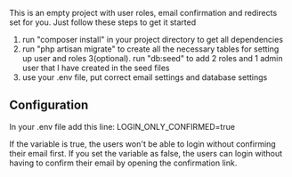 This is an empty project with user roles, email confirmation and redirects set for you. 
Just follow these steps to get it started

1. run "composer install" in your project directory to get all dependencies
2. run "php artisan migrate" to create all the necessary tables for setting up user and roles
3(optional). run "db:seed" to add 2 roles and 1 admin user that I have created in the seed files
4. use your .env file, put correct email settings and database settings

Configuration
--------------------------------

In your .env file add this line:
LOGIN_ONLY_CONFIRMED=true

If the variable is true, the users won't be able to login without confirming their email first.
If you set the variable as false, the users can login without having to confirm their email by opening the confirmation link.
